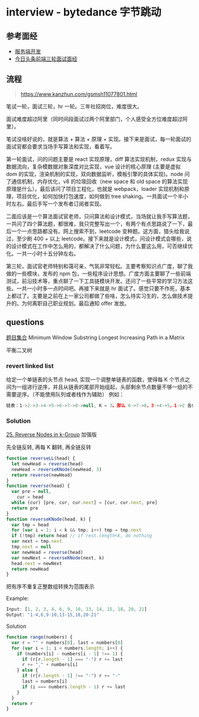 # interview - bytedance 字节跳动

## 参考面经

- [服务端开发](https://www.nowcoder.com/discuss/147325?type=2)
- [今日头条前端三轮面试面经](https://www.nowcoder.com/discuss/105513)

## 流程

> https://www.kanzhun.com/gsmsh11077801.html

笔试一轮，面试三轮，hr 一轮。三年社招岗位，难度很大。

面试难度超过阿里（同时间段面试过两个阿里部门，个人感受全方位难度超过阿里）。

笔试没啥好说的，就是算法 + 算法 + 原理 + 实现。接下来是面试，每一轮面试的面试官都会要求当场手写算法和实现，看着写。

第一轮面试，问的问题主要是 react 实现原理，diff 算法实现机制，redux 实现与数据流向，复杂模数据对象深度对比实现，vue 设计的核心原理 (主要是虚拟 dom 的实现，渲染机制的实现，双向数据监听，模板引擎的具体实现)。node 问了通信机制，内存优化，v8 的垃圾回收（new space 和 old space 的算法实现原理是什么）。最后该问了项目工程化，也就是 webpack，loader 实现机制和原理，项目优化，如何加快打包速度，如何做到 tree shaking。一共面试一个半小时左右。最后手写一个发布者订阅者实现。

二面应该是一个算法面试官老师，只问算法和设计模式，当场就让我手写算法题，一共问了四个算法题，都很难，我只完整写出一个，有两个有点思路说了一下，最后一个一点思路都没有。网上搜索不到，leetcode 变种题。这方面，猎头给我说过，至少刷 400 + 以上 leetcode。接下来就是设计模式，问设计模式会哪些，说的设计模式在工作中怎么用的，都解决了什么问题，为什么要这么用，可否继续优化。一共一小时十五分钟左右。

第三轮，面试官老师特别和蔼可亲，气氛非常轻松。主要考察知识点广度，聊了我做的一些模块，发布的 npm 包，一些程序设计思想。广度方面主要聊了一些前端测试，前沿技术等，重点聊了一下工具链模块开发。还问了一些平常的学习方法这些。一共一小时多一点时间吧。再接下来就是 hr 面试了。感觉只要不作死，基本上都过了。主要是之前在上一家公司都做了些啥，怎么待实习生的，怎么做技术提升的。为何离职自己职业规划。最后通知 offer 发放。

## questions

[题目集合](https://blog.csdn.net/Uupton/article/details/84640146)
Minimum Window Substring
Longest Increasing Path in a Matrix

平衡二叉树

### revert linked list

给定一个单链表的头节点 head, 实现一个调整单链表的函数，使得每 K 个节点之间为一组进行逆序，并且从链表的尾部开始组起，头部剩余节点数量不够一组的不需要逆序。（不能使用队列或者栈作为辅助）
例如：

```js
链表：1->2->3->4->5->6->7->8->null, K = 3。那么 6->7->8，3->4->5，1->2 各位一组。调整后：1->2->5->4->3->8->7->6->null。其中 1，2 不调整，因为不够一组。
```

### Solution

[25. Reverse Nodes in k-Group](https://leetcode.com/problems/reverse-nodes-in-k-group/) 加强版

先全链反转, 再每 K 翻转, 再全链反转

```js
function reverseLL(head) {
  let newHead = reverse(head)
  newHead = reverseKNode(newHead, 3)
  return reverse(newHead)
}
function reverse(head) {
  var pre = null,
    cur = head
  while (cur) [pre, cur, cur.next] = [cur, cur.next, pre]
  return pre
}
function reverseKNode(head, k) {
  var tmp = head
  for (var i = 1; i < k && tmp; i++) tmp = tmp.next
  if (!tmp) return head // if rest.length<k, do nothing
  var next = tmp.next
  tmp.next = null
  var newHead = reverse(head)
  var newNext = reverseKNode(next, k)
  head.next = newNext
  return newHead
}
```

把有序不重复正整数组转换为范围表示

Example:

```js
Input: [1, 2, 3, 4, 6, 9, 10, 13, 14, 15, 18, 20, 21]
Output: "1-4,6,9-10,13-15,18,20-21"
```

Solution

```js
function range(numbers) {
  var r = "" + numbers[0], last = numbers[0]
  for (var i = 1; i < numbers.length; i++) {
    if (numbers[i] - numbers[i - 1] !== 1) {
      if (r[r.length - 1] === "-") r += last
      r += "," + numbers[i]
    } else {
      if (r[r.length - 1] !== "-") r += "-"
      last = numbers[i]
      if (i === numbers.length - 1) r += last
    }
  }
  return r
}
```
